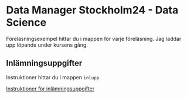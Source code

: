 # Data Manager Stockholm24 - Data Science

Föreläsningsexempel hittar du i mappen för varje föreläsning. Jag laddar upp löpande under kursens gång.

## Inlämningsuppgifter

Instruktioner hittar du i mappen `inlupp`.

[Instruktioner för inlämningsuppgifter](inlupp/README.md)




